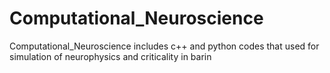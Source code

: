# Computational_Neuroscience
Computational_Neuroscience includes c++ and python codes that used for simulation of neurophysics and criticality in barin

